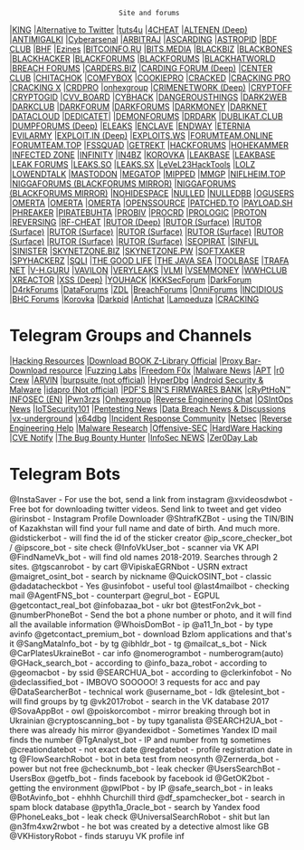 
                               Site and forums



|[KING](https://breachforums.st)
|[Alternative to Twitter](https://infosec.exchange)
|[tuts4u](https://forum.tuts4you.com/)
|[4CHEAT](https://4cheat.ru/)
|[ALTENEN (Deep)](https://altenens.is)
|[ANTIMIGALKI](https://antimigalki.space)
|[Cyberarsenal](https://cyberarsenal.org/)
|[ARBITRAJ](https://arbitraj-forum.ru)
|[ASCARDING](https://ascarding.com)
|[ASTROPID](https://astropid.net)
|[BDF CLUB](https://bdfclub.com)
|[BHF](https://bhf.im)
|[Ezines](https://github.com/Simpsonpt/AppSecEzine/tree/master/Ezines)
|[BITCOINFO.RU](http://bitcoinfor.ru)
|[BITS.MEDIA](https://forum.bits.media)
|[BLACKBIZ](https://blackbiz.top)
|[BLACKBONES](https://blackbones.net)
|[BLACKHACKER](https://blackhacker.pw)
|[BLACKFORUMS](https://blackforums.net)
|[BLACKFORUMS](https://blackforums.me)
|[BLACKHATWORLD](https://blackhatworld.com)
|[BREACH FORUMS](https://breachforums.is)
|[CARDERS.BIZ](https://carders.biz)
|[CARDING FORUM (Deep)](https://cardingforum.cx)
|[CENTER CLUB](https://center-club.io)
|[CHITACHOK](https://chitachok.ru)
|[COMFYBOX](https://comfybox.floofey.dog)
|[COOKIEPRO](https://coockie.pro)
|[CRACKED](https://cracked.io)
|[CRACKING PRO](https://www.crackingpro.com)
|[CRACKING X](https://crackingx.com)
|[CRDPRO](https://crdpro.cc)
|[onhexgroup](https://onhexgroup.ir)
|[CRIMENETWORK (Deep)](http://crime.to)
|[CRYPTOFF](https://forum.cryptoff.org)
|[CRYPTOGID](http://cryptogid.org)
|[CVV_BOARD](https://cvvbrd.info)
|[CYBHACK](https://cybhack.net)
|[DANGEROUSTHINGS](https://forum.dangerousthings.com)
|[DARK2WEB](https://dark2web.net)
|[DARKCLUB](https://darkclub.pw)
|[DARKFORUM](https://darkforum.net)
|[DARKFORUMS](https://darkforums.me)
|[DARKMONEY](https://darkmoney.lc)
|[DARKNET](https://darknet.ug)
|[DATACLOUD](https://datacloud.space)
|[DEDICATET](https://dedicatet.com)|
|[DEMONFORUMS](https://demonforums.net)
|[DRDARK](https://drdark.ru)
|[DUBLIKAT.CLUB](https://at.dublikat.club)
|[DUMPFORUMS (Deep)](https://dumpforums.to/)
|[ELEAKS](https://eleaks.to)
|[ENCLAVE](https://www.enclave.cc)
|[ENDWAY](https://endway.su)
|[ETERNIA](https://eternia.to)
|[EVILARMY](https://evilarmy.in)
|[EXPLOIT.IN (Deep)](https://exploit.in)
|[EXPLOITS.WS](https://exploits.ws)
|[FORUMTEAM.ONLINE](https://forumteam.online)
|[FORUMTEAM.TOP](https://forumteam.top)
|[FSSQUAD](https://fssquad.com)
|[GETREKT](https://getrekt.io)
|[HACKFORUMS](https://hackforums.net/index.php)
|[HOHEKAMMER](http://hohekammer.cc)
|[INFECTED ZONE](https://infected-zone.com)
|[INFINITY](https://infinity.ink)
|[IN4BZ](https://in4.bz)
|[KOROVKA](http://korovka.cc)
|[LEAKBASE](https://leakbase.cc)
|[LEAKBASE](https://leakbase.org)
|[LEAK FORUMS](https://leakforums.su)
|[LEAKS.SO](https://leaks.so)
|[LEAKS.SX](https://leak.sx)
|[LeVeL23HackTools](https://level23hacktools.com/hackers)
|[LOLZ](https://lolz.guru)
|[LOWENDTALK](http://lowendtalk.com)
|[MASTODON](https://masthead.social/auth/sign_in)
|[MEGATOP](https://megatop.biz)
|[MIPPED](https://mipped.com)
|[MMGP](https://mmgp.com)
|[NIFLHEIM.TOP](https://niflheim.top)
|[NIGGAFORUMS (BLACKFORUMS MIRROR)](https://niggaforums.net)
|[NIGGAFORUMS (BLACKFORUMS MIRROR)](https://niggaforums.me)
|[NOHIDESPACE](https://nohide.space)
|[NULLED](https://www.nulled.to)
|[NULLEDBB](https://nulledbb.com)
|[OGUSERS](https://www.ogusers.com)
|[OMERTA](https://omerta.cc)
|[OMERTA](https://omerta.cx)
|[OMERTA](https://omert.cc)
|[OPENSSOURCE](https://openssource.org)
|[PATCHED.TO](https://patched.to)
|[PAYLOAD.SH](https://payload.sh)
|[PHREAKER](https://phreaker.info)
|[PIRATEBUHTA](https://s1.piratebuhta.net)
|[PROBIV](https://probiv.one)
|[PROCRD](https://procrd.pw)
|[PROLOGIC](https://prologic.su)
|[PROTON](https://proton.sc)
|[REVERSING](https://reversing.center)
|[RF-CHEAT](https://www.rf-cheats.ru)
|[RUTOR (Deep)](https://darknet.rutor.nl)
|[RUTOR (Surface)](http://rutor.info)
|[RUTOR (Surface)](http://rutor.is)
|[RUTOR (Surface)](http://rutor.live)
|[RUTOR (Surface)](http://rutor.gs)
|[RUTOR (Surface)](http://rutor.fr)
|[RUTOR (Surface)](http://rutor.la)
|[RUTOR (Surface)](http://rutor.ac)
|[RUTOR (Surface)](http://rutor.li)
|[SEOPIRAT](https://seopirat.club)
|[SINFUL](https://sinfulsite.com)
|[SINISTER](https://sinister.ly)
|[SKYNETZONE.BIZ](https://skynetzone.biz)
|[SKYNETZONE.PW](https://skynetzone.pw)
|[SOFTXAKER](http://forum.softxaker.ru)
|[SPYHACKERZ](https://spyhackerz.org)
|[SQLI](https://sqli.cloud)
|[THE GOOD LIFE](https://thegoodlife.to)
|[THE JAVA SEA](https://thejavasea.com)
|[TOOLBASE](https://toolba.se)
|[TRAFA NET](https://trafa.net)
|[V-H.GURU](https://v-h.guru)
|[VAVILON](https://vavilon.cc)
|[VERYLEAKS](https://veryleaks.cz)
|[VLMI](https://vlmi.ws)
|[VSEMMONEY](https://vsemmoney.com)
|[WWHCLUB](https://wwh-club.io)
|[XREACTOR](https://xreactor.org)
|[XSS (Deep)](https://xss.is)
|[YOUHACK](https://youhack.xyz)
|[KKKSecForum](https://forum.kkksec.com)
|[DarkForum](https://darkforum.in)
|[D4rkForums](https://d4rkforums.net)
|[DataForums](https://dataforums.co)
|[ZDL](https://zdl.pw)
|[BreachForums](https://breachforums.vc/)
|[OnniForums](https://onniforums.com)
|[INCIDIOUS](https://incidious.se)
|[BHC Forums](https://bhcforums.cc)
|[Korovka](https://korovka.cc)
|[Darkpid](https://darkpid.com)
|[Antichat](https://forum.antichat.com)
|[Lampeduza](https://lampeduza.la)
|[CRACKING](https://cracking.org)

Telegram Groups and Channels
===========================================================================

|[Hacking Resources](https://t.me/+AZLvRq04uhQzMjVI)
|[Download BOOK Z-Library Official](https://t.me/zlibrary_official)
|[Proxy Bar-Download resource](https://t.me/proxy_bar)
|[Fuzzing Labs](https://t.me/fuzzinglabs)
|[Freedom F0x](https://t.me/freedomf0x)
|[Malware News](https://t.me/malwr)
|[APT](https://t.me/APT_Notes)
|[r0 Crew](https://t.me/r0_chat)
|[ARVIN](https://t.me/arvinclub1)
|[burpsuite (not official)](https://t.me/burpsuite)
|[HyperDbg](https://t.me/HyperDbg)
|[Android Security & Malware](https://t.me/androidMalware)
|[idapro (Not official)](https://t.me/idapro)
|[PDF'S BIN'S FIRMWARES BANK](https://t.me/Anahissuarezdarlaindia)
|[cRyPtHoN™ INFOSEC (EN)](https://t.me/cRyPtHoN_INFOSEC_EN)
|[Pwn3rzs](https://t.me/Pwn3rzs)
|[Onhexgroup](https://t.me/onhex_ir)
|[Reverse Engineering Chat](https://t.me/reverseengineeringz)
|[OSIntOps News](https://t.me/Osintlatestnews)
|[IoTSecurity101](https://t.me/iotsecurity1011)
|[Pentesting News](https://t.me/PentestingNews)
|[Data Breach News & Discussions](https://t.me/databreach)
|[vx-underground](https://t.me/vxunderground)
|[x64dbg](https://t.me/x64dbg)
|[Incident Response Community](https://t.me/IncidentResponse)
|[Netsec](https://t.me/RNetsec)
|[Reverse Engineering Help](https://t.me/reverse_help)
|[Malware Research](https://t.me/MalwareResearch)
|[Offensive-SEC](https://t.me/offenciveSec)
|[HardWare Hacking](https://t.me/hardwareHackingBrasil)
|[CVE Notify](https://t.me/cveNotify)
|[The Bug Bounty Hunter](https://t.me/thebugbountyhunter)
|[InfoSec NEWS](https://t.me/defcon_news)
|[Zer0Day Lab](https://t.me/zer0daylab)

Telegram Bots
===========================================================================

@InstaSaver - For use the bot, send a link from instagram
@xvideosdwbot - Free bot for downloading twitter videos. Send link to tweet and get video
@irinsbot - Instagram Profile Downloader
@ShtrafKZBot - using the TIN/BIN of Kazakhstan will find your full name and date of birth. And much more.
@idstickerbot - will find the id of the sticker creator
@ip_score_checker_bot / @ipscore_bot - site check
@InfoVkUser_bot - scanner via VK API
@FindNameVk_bot - will find old names 2018-2019. Searches through 2 sites.
@tgscanrobot - by cart
@VipiskaEGRNbot - USRN extract
@maigret_osint_bot - search by nickname
@QuickOSINT_bot - classic
@dadatacheckbot - Yes
@usinfobot - useful tool
@last4mailbot - checking mail
@AgentFNS_bot - counterpart
@egrul_bot - EGPUL
@getcontact_real_bot
@infobazaa_bot - ukr bot
@testFon2vk_bot -
@numberPhoneBot - Send the bot a phone number or photo, and it will find all the available information
@WhoisDomBot - ip
@a11_1n_bot - by type avinfo
@getcontact_premium_bot - download Bzlom applications and that's it
@SangMataInfo_bot - by tg
@ibhldr_bot - tg
@mailcat_s_bot - Nick
@CarPlatesUkraineBot - car info
@nomerogrambot - numberogram(auto)
@GHack_search_bot - according to
@info_baza_robot - according to
@geomacbot - by ssid
@SEARCHUA_bot - according to
@clerkinfobot - No
@declassified_bot - IMBOVO SOOOOO! 3 requests for acc and pay
@DataSearcherBot - technical work
@username_bot - Idk
@telesint_bot - will find groups by tg
@vk2017robot - search in the VK database 2017
@SovaAppBot - owl
@poiskorcombot - mirror breaking through bot in Ukrainian
@cryptoscanning_bot - by tupy tganalista
@SEARCH2UA_bot - there was already his mirror
@yandexidbot - Sometimes Yandex ID mail finds the number
@TgAnalyst_bot - IP and number from tg sometimes
@creationdatebot - not exact date
@regdatebot - profile registration date in tg
@FlowSearchRobot - bot in beta test from neosynth
@Zernerda_bot - power but not free
@checknumb_bot - leak checker
@UsersSearchBot - UsersBox
@getfb_bot - finds facebook by facebook id
@GetOK2bot - getting the environment
@pwIPbot - by IP
@safe_search_bot - in leaks
@BotAvinfo_bot - ehhhh Churchill third
@df_spamchecker_bot - search in spam block database
@pyth1a_0racle_bot - search by Yandex food
@PhoneLeaks_bot - leak check
@UniversalSearchRobot - shit but lan
@n3fm4xw2rwbot - he bot was created by a detective almost like GB
@VKHistoryRobot - finds staruyu VK profile inf
